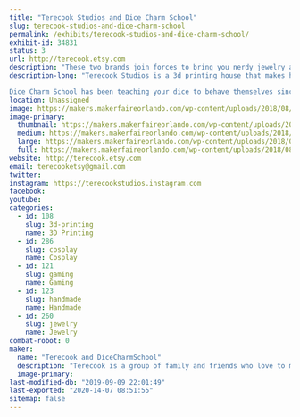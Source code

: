 ```yaml
---
title: "Terecook Studios and Dice Charm School"
slug: terecook-studios-and-dice-charm-school
permalink: /exhibits/terecook-studios-and-dice-charm-school/
exhibit-id: 34831
status: 3
url: http://terecook.etsy.com
description: "These two brands join forces to bring you nerdy jewelry and 3d printed cosplay accessories!"
description-long: "Terecook Studios is a 3d printing house that makes hard-to-find, custom-designed cosplay accessories. Every cosplay seems to have that one !@#$ thing you can't find or make to save your life; Terecook specializes in that one !@#$ thing. 3d printed accessories are great, because they're more durable and less bulky than foam, but lighter and more affordable than metal. Available for any custom 3d printing orders, and we do a few props and toys too!

Dice Charm School has been teaching your dice to behave themselves since 2016, specializing in polyhedral dice jewelry with the highest roll facing out for luck. (Natural 20s not guaranteed.) We also offer hand-drawn pins, pride jewelry, and a few other nerdy treasures!"
location: Unassigned
image: https://makers.makerfaireorlando.com/wp-content/uploads/2018/08/2018-07-19-14.25.16-1024x768.jpg
image-primary:
  thumbnail: https://makers.makerfaireorlando.com/wp-content/uploads/2018/08/2018-07-19-14.25.16-150x150.jpg
  medium: https://makers.makerfaireorlando.com/wp-content/uploads/2018/08/2018-07-19-14.25.16-300x225.jpg
  large: https://makers.makerfaireorlando.com/wp-content/uploads/2018/08/2018-07-19-14.25.16-1024x768.jpg
  full: https://makers.makerfaireorlando.com/wp-content/uploads/2018/08/2018-07-19-14.25.16.jpg
website: http://terecook.etsy.com
email: terecooketsy@gmail.com
twitter: 
instagram: https://terecookstudios.instagram.com
facebook: 
youtube: 
categories:
  - id: 108
    slug: 3d-printing
    name: 3D Printing
  - id: 286
    slug: cosplay
    name: Cosplay
  - id: 121
    slug: gaming
    name: Gaming
  - id: 123
    slug: handmade
    name: Handmade
  - id: 260
    slug: jewelry
    name: Jewelry
combat-robot: 0
maker:
  name: "Terecook and DiceCharmSchool"
  description: "Terecook is a group of family and friends who love to make things. So far all we have is an Etsy shop and a lot of ambition, but we've got big plans!"
  image-primary: 
last-modified-db: "2019-09-09 22:01:49"
last-exported: "2020-14-07 08:51:55"
sitemap: false
---
```

